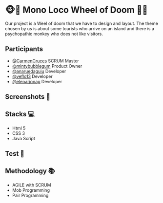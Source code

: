 # 🐵🌴 Mono Loco Wheel of Doom 🌴🐵

Our project is a Weel of doom that we have to design and layout. The theme chosen by us is about some tourists who arrive on an island and there is a psychopathic monkey who does not like visitors.


## Participants

- [@CarmenCruces](https://github.com/CarmenCruces) SCRUM Master
- [@mintybubblegum](https://github.com/mintybubblegum) Product Owner
- [@anaruedaguiu](https://github.com/anaruedaguiu) Developer
- [@veflo13](https://github.com/veflo13) Developer
- [@elenarjonap](https://github.com/elenarjonap) Developer

## Screenshots 📸


## Stacks 💻

- Html 5
- CSS 3
- Java Script

## Test 🧪

## Methodology 📚

- AGILE with SCRUM
- Mob Programming
- Pair Programming

